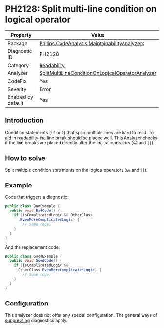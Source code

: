 # PH2128: Split multi-line condition on logical operator

| Property | Value  |
|--|--|
| Package | [Philips.CodeAnalysis.MaintainabilityAnalyzers](https://www.nuget.org/packages/Philips.CodeAnalysis.MaintainabilityAnalyzers) |
| Diagnostic ID | PH2128 |
| Category  | [Readability](../Readability.md) |
| Analyzer | [SplitMultiLineConditionOnLogicalOperatorAnalyzer](https://github.com/philips-software/roslyn-analyzers/blob/master/Philips.CodeAnalysis.MaintainabilityAnalyzers/Readability/SplitMultiLineConditionOnLogicalOperatorAnalyzer.cs)
| CodeFix  | Yes |
| Severity | Error |
| Enabled by default | Yes |

## Introduction

Condition statements (`if` or `?`) that span multiple lines are hard to read. To aid in readability the line break should be placed well. This Analyzer checks if the line breaks are placed directly after the logical operators (`&&` and `||`).

## How to solve

Split multiple condition statements on the logical operators (`&&` and `||`).

## Example

Code that triggers a diagnostic:
``` cs
public class BadExample {
  public void BadCode() {
    if (isComplicatedLogic && OtherClass
      .EvenMoreComplicatedLogic) {
        // Some code.
    }
  }
}
```

And the replacement code:
``` cs
public class GoodExample {
  public void GoodCode() {
    if (isComplicatedLogic &&
      OtherClass.EvenMoreComplicatedLogic) {
        // Some code.
    }
  }
}
```

## Configuration

This analyzer does not offer any special configuration. The general ways of [suppressing](https://learn.microsoft.com/en-us/dotnet/fundamentals/code-analysis/suppress-warnings) diagnostics apply.